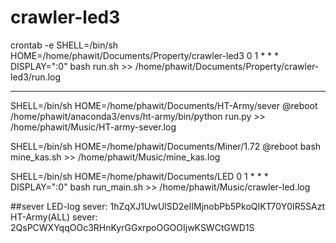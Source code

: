 # crawler-led3

crontab -e
SHELL=/bin/sh
HOME=/home/phawit/Documents/Property/crawler-led3
0 1 * * * DISPLAY=":0" bash run.sh >> /home/phawit/Documents/Property/crawler-led3/run.log


----------------------------------------------
SHELL=/bin/sh
HOME=/home/phawit/Documents/HT-Army/sever
@reboot /home/phawit/anaconda3/envs/ht-army/bin/python run.py >> /home/phawit/Music/HT-army-sever.log

SHELL=/bin/sh
HOME=/home/phawit/Documents/Miner/1.72 
@reboot bash mine_kas.sh >> /home/phawit/Music/mine_kas.log

SHELL=/bin/sh
HOME=/home/phawit/Documents/LED
0 1 * * * DISPLAY=":0" bash run_main.sh >> /home/phawit/Music/crawler-led.log

##sever
LED-log sever: 1hZqXJ1UwUlSD2eIIMjnobPb5PkoQIKT70Y0IR5SAzt
HT-Army(ALL) sever: 2QsPCWXYqqOOc3RHnKyrGGxrpoOGOOIjwKSWCtGWD1S
